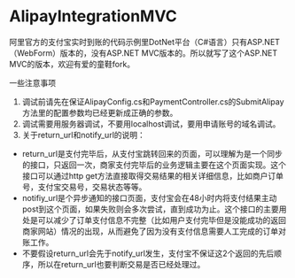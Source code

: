 # AlipayIntegrationMVC
阿里官方的支付宝实时到账的代码示例里DotNet平台（C#语言）只有ASP.NET（WebForm）版本的，没有ASP.NET MVC版本的。所以就写了这个ASP.NET MVC的版本，欢迎有爱的童鞋fork。

一些注意事项

1. 调试前请先在保证AlipayConfig.cs和PaymentController.cs的SubmitAlipay方法里的配置参数均已经更新成正确的参数。 
2. 调试需要用服务器调试，不要用localhost调试，要用申请账号的域名调试。 
3. 关于return_url和notify_url的说明：
  * return_url是支付完毕后，从支付宝跳转回来的页面，可以理解为是一个同步的接口，只返回一次，商家支付完毕后的业务逻辑主要在这个页面实现。这个接口可以通过http get方法直接取得交易结果的相关详细信息，比如商户订单号，支付宝交易号，交易状态等等。 
  * notifiy_url是个异步通知的接口页面，支付宝会在48小时内将支付结果主动post到这个页面，如果失败则会多次尝试，直到成功为止。这个接口的主要用处是可以减少了订单支付信息不完整（比如用户支付完毕但是没能成功的返回商家网站）情况的出现，从而避免了因为没有支付信息需要人工完成的订单对账工作。 
  * 不要假设return_url会先于notify_url发生，支付宝不保证这2个返回的先后顺序，所以在return_url也要判断交易是否已经处理过。 

